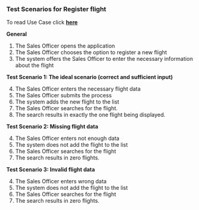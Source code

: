 ### **Test Scenarios for Register flight**

To read Use Case click [**here**]( ../../UseCasesSalesOfficer.md )

**General**

1. The Sales Officer opens the application
2. The Sales Officer chooses the option to register a new flight
3. The system offers the Sales Officer to enter the necessary information about the flight

**Test Scenario 1: The ideal scenario (correct and sufficient input)**

4. The Sales Officer enters the necessary flight data
5. The Sales Officer submits the process
6. The system adds the new flight to the list
7. The Sales Officer searches for the flight.
8. The search results in exactly the one flight being displayed.

**Test Scenario 2: Missing flight data**

4. The Sales Officer enters not enough data
5. The system does not add the flight to the list
6. The Sales Officer searches for the flight
7. The search results in zero flights.

**Test Scenario 3: Invalid flight data**

4. The Sales Officer enters wrong data
5. The system does not add the flight to the list
6. The Sales Officer searches for the flight
7. The search results in zero flights.
